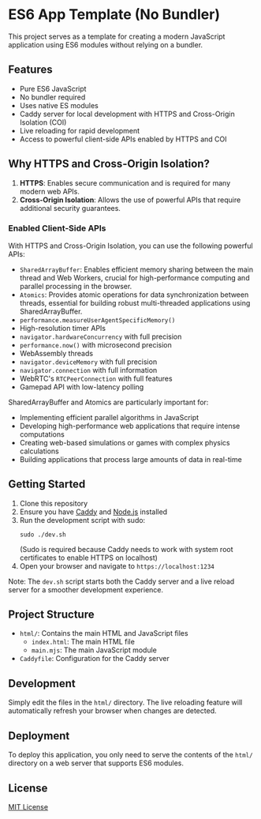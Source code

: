 
# ES6 App Template (No Bundler)

This project serves as a template for creating a modern JavaScript application using ES6 modules without relying on a bundler.

## Features

- Pure ES6 JavaScript
- No bundler required
- Uses native ES modules
- Caddy server for local development with HTTPS and Cross-Origin Isolation (COI)
- Live reloading for rapid development
- Access to powerful client-side APIs enabled by HTTPS and COI

## Why HTTPS and Cross-Origin Isolation?

1. **HTTPS**: Enables secure communication and is required for many modern web APIs.
2. **Cross-Origin Isolation**: Allows the use of powerful APIs that require additional security guarantees.

### Enabled Client-Side APIs

With HTTPS and Cross-Origin Isolation, you can use the following powerful APIs:

- `SharedArrayBuffer`: Enables efficient memory sharing between the main thread and Web Workers, crucial for high-performance computing and parallel processing in the browser.
- `Atomics`: Provides atomic operations for data synchronization between threads, essential for building robust multi-threaded applications using SharedArrayBuffer.
- `performance.measureUserAgentSpecificMemory()`
- High-resolution timer APIs
- `navigator.hardwareConcurrency` with full precision
- `performance.now()` with microsecond precision
- WebAssembly threads
- `navigator.deviceMemory` with full precision
- `navigator.connection` with full information
- WebRTC's `RTCPeerConnection` with full features
- Gamepad API with low-latency polling

SharedArrayBuffer and Atomics are particularly important for:
- Implementing efficient parallel algorithms in JavaScript
- Developing high-performance web applications that require intense computations
- Creating web-based simulations or games with complex physics calculations
- Building applications that process large amounts of data in real-time

## Getting Started

1. Clone this repository
2. Ensure you have [Caddy](https://caddyserver.com/) and [Node.js](https://nodejs.org/) installed
3. Run the development script with sudo:
   ```
   sudo ./dev.sh
   ```
   (Sudo is required because Caddy needs to work with system root certificates to enable HTTPS on localhost)
4. Open your browser and navigate to `https://localhost:1234`

Note: The `dev.sh` script starts both the Caddy server and a live reload server for a smoother development experience.

## Project Structure

- `html/`: Contains the main HTML and JavaScript files
  - `index.html`: The main HTML file
  - `main.mjs`: The main JavaScript module
- `Caddyfile`: Configuration for the Caddy server

## Development

Simply edit the files in the `html/` directory. The live reloading feature will automatically refresh your browser when changes are detected.

## Deployment

To deploy this application, you only need to serve the contents of the `html/` directory on a web server that supports ES6 modules.

## License

[MIT License](LICENSE)
